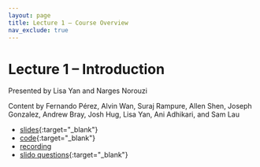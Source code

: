```yaml
---
layout: page
title: Lecture 1 – Course Overview
nav_exclude: true
---
```


# Lecture 1 – Introduction

Presented by Lisa Yan and Narges Norouzi

Content by Fernando Pérez, Alvin Wan, Suraj Rampure, Allen Shen, Joseph Gonzalez, Andrew Bray, Josh Hug, Lisa Yan, Ani Adhikari, and Sam Lau

- [slides](https://docs.google.com/presentation/d/1dIGStXVQCjakyg6YLAqPESlkzsMRDeV5CnS0UFEEarQ/edit?usp=sharing){:target="_blank"}
- [code](https://data100.datahub.berkeley.edu/hub/user-redirect/git-pull?repo=https%3A%2F%2Fgithub.com%2FDS-100%2Fsp23&branch=main&urlpath=lab%2Ftree%2Fsp23%2Flecture%2Flec01%2Flec01.ipynb){:target="_blank"}
- [recording](https://youtu.be/ChrCPAzU8Dc)
- [slido questions](https://drive.google.com/file/d/1JD-CBdgC7lxurX34zRiQhUQVm59ccxKF/view?usp=share_link){:target="_blank"}
<!-- - [recording](https://bcourses.berkeley.edu/courses/1518286/external_tools/78985){:target="_blank"} -->

